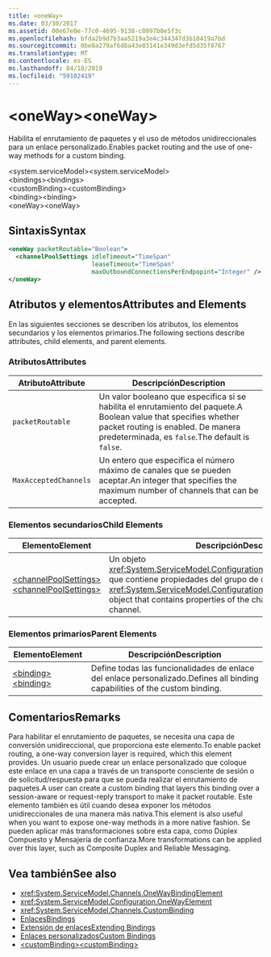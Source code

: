 ```yaml
---
title: <oneWay>
ms.date: 03/30/2017
ms.assetid: 00e67e0e-77c0-4695-9138-c0997b0e5f3c
ms.openlocfilehash: bfda2b9d7b3aa5219a3e4c344347d3b10419a7bd
ms.sourcegitcommit: 0be8a279af6d8a43e03141e349d3efd5d35f8767
ms.translationtype: MT
ms.contentlocale: es-ES
ms.lasthandoff: 04/18/2019
ms.locfileid: "59102419"
---
```

# <a name="oneway"></a><span data-ttu-id="d71f0-101">\<oneWay></span><span class="sxs-lookup"><span data-stu-id="d71f0-101">\<oneWay></span></span>
<span data-ttu-id="d71f0-102">Habilita el enrutamiento de paquetes y el uso de métodos unidireccionales para un enlace personalizado.</span><span class="sxs-lookup"><span data-stu-id="d71f0-102">Enables packet routing and the use of one-way methods for a custom binding.</span></span>  
  
 <span data-ttu-id="d71f0-103">\<system.serviceModel></span><span class="sxs-lookup"><span data-stu-id="d71f0-103">\<system.serviceModel></span></span>  
<span data-ttu-id="d71f0-104">\<bindings></span><span class="sxs-lookup"><span data-stu-id="d71f0-104">\<bindings></span></span>  
<span data-ttu-id="d71f0-105">\<customBinding></span><span class="sxs-lookup"><span data-stu-id="d71f0-105">\<customBinding></span></span>  
<span data-ttu-id="d71f0-106">\<binding></span><span class="sxs-lookup"><span data-stu-id="d71f0-106">\<binding></span></span>  
<span data-ttu-id="d71f0-107">\<oneWay></span><span class="sxs-lookup"><span data-stu-id="d71f0-107">\<oneWay></span></span>  
  
## <a name="syntax"></a><span data-ttu-id="d71f0-108">Sintaxis</span><span class="sxs-lookup"><span data-stu-id="d71f0-108">Syntax</span></span>  
  
```xml  
<oneWay packetRoutable="Boolean">
  <channelPoolSettings idleTimeout="TimeSpan"
                       leaseTimeout="TimeSpan"
                       maxOutboundConnectionsPerEndpopint="Integer" />
</oneWay>
```  
  
## <a name="attributes-and-elements"></a><span data-ttu-id="d71f0-109">Atributos y elementos</span><span class="sxs-lookup"><span data-stu-id="d71f0-109">Attributes and Elements</span></span>  
 <span data-ttu-id="d71f0-110">En las siguientes secciones se describen los atributos, los elementos secundarios y los elementos primarios.</span><span class="sxs-lookup"><span data-stu-id="d71f0-110">The following sections describe attributes, child elements, and parent elements.</span></span>  
  
### <a name="attributes"></a><span data-ttu-id="d71f0-111">Atributos</span><span class="sxs-lookup"><span data-stu-id="d71f0-111">Attributes</span></span>  
  
|<span data-ttu-id="d71f0-112">Atributo</span><span class="sxs-lookup"><span data-stu-id="d71f0-112">Attribute</span></span>|<span data-ttu-id="d71f0-113">Descripción</span><span class="sxs-lookup"><span data-stu-id="d71f0-113">Description</span></span>|  
|---------------|-----------------|  
|`packetRoutable`|<span data-ttu-id="d71f0-114">Un valor booleano que especifica si se habilita el enrutamiento del paquete.</span><span class="sxs-lookup"><span data-stu-id="d71f0-114">A Boolean value that specifies whether packet routing is enabled.</span></span> <span data-ttu-id="d71f0-115">De manera predeterminada, es `false`.</span><span class="sxs-lookup"><span data-stu-id="d71f0-115">The default is `false`.</span></span>|  
|`MaxAcceptedChannels`|<span data-ttu-id="d71f0-116">Un entero que especifica el número máximo de canales que se pueden aceptar.</span><span class="sxs-lookup"><span data-stu-id="d71f0-116">An integer that specifies the maximum number of channels that can be accepted.</span></span>|  
  
### <a name="child-elements"></a><span data-ttu-id="d71f0-117">Elementos secundarios</span><span class="sxs-lookup"><span data-stu-id="d71f0-117">Child Elements</span></span>  
  
|<span data-ttu-id="d71f0-118">Elemento</span><span class="sxs-lookup"><span data-stu-id="d71f0-118">Element</span></span>|<span data-ttu-id="d71f0-119">Descripción</span><span class="sxs-lookup"><span data-stu-id="d71f0-119">Description</span></span>|  
|-------------|-----------------|  
|[<span data-ttu-id="d71f0-120">\<channelPoolSettings></span><span class="sxs-lookup"><span data-stu-id="d71f0-120">\<channelPoolSettings></span></span>](../../../../../docs/framework/configure-apps/file-schema/wcf/channelpoolsettings.md)|<span data-ttu-id="d71f0-121">Un objeto <xref:System.ServiceModel.Configuration.ChannelPoolSettingsElement> que contiene propiedades del grupo de canales para el canal actual.</span><span class="sxs-lookup"><span data-stu-id="d71f0-121">A <xref:System.ServiceModel.Configuration.ChannelPoolSettingsElement> object that contains properties of the channel pool for the current channel.</span></span>|  
  
### <a name="parent-elements"></a><span data-ttu-id="d71f0-122">Elementos primarios</span><span class="sxs-lookup"><span data-stu-id="d71f0-122">Parent Elements</span></span>  
  
|<span data-ttu-id="d71f0-123">Elemento</span><span class="sxs-lookup"><span data-stu-id="d71f0-123">Element</span></span>|<span data-ttu-id="d71f0-124">Descripción</span><span class="sxs-lookup"><span data-stu-id="d71f0-124">Description</span></span>|  
|-------------|-----------------|  
|[<span data-ttu-id="d71f0-125">\<binding></span><span class="sxs-lookup"><span data-stu-id="d71f0-125">\<binding></span></span>](../../../../../docs/framework/misc/binding.md)|<span data-ttu-id="d71f0-126">Define todas las funcionalidades de enlace del enlace personalizado.</span><span class="sxs-lookup"><span data-stu-id="d71f0-126">Defines all binding capabilities of the custom binding.</span></span>|  
  
## <a name="remarks"></a><span data-ttu-id="d71f0-127">Comentarios</span><span class="sxs-lookup"><span data-stu-id="d71f0-127">Remarks</span></span>  
 <span data-ttu-id="d71f0-128">Para habilitar el enrutamiento de paquetes, se necesita una capa de conversión unidireccional, que proporciona este elemento.</span><span class="sxs-lookup"><span data-stu-id="d71f0-128">To enable packet routing, a one-way conversion layer is required, which this element provides.</span></span> <span data-ttu-id="d71f0-129">Un usuario puede crear un enlace personalizado que coloque este enlace en una capa a través de un transporte consciente de sesión o de solicitud/respuesta para que se pueda realizar el enrutamiento de paquetes.</span><span class="sxs-lookup"><span data-stu-id="d71f0-129">A user can create a custom binding that layers this binding over a session-aware or request-reply transport to make it packet routable.</span></span> <span data-ttu-id="d71f0-130">Este elemento también es útil cuando desea exponer los métodos unidireccionales de una manera más nativa.</span><span class="sxs-lookup"><span data-stu-id="d71f0-130">This element is also useful when you want to expose one-way methods in a more native fashion.</span></span> <span data-ttu-id="d71f0-131">Se pueden aplicar más transformaciones sobre esta capa, como Dúplex Compuesto y Mensajería de confianza.</span><span class="sxs-lookup"><span data-stu-id="d71f0-131">More transformations can be applied over this layer, such as Composite Duplex and Reliable Messaging.</span></span>  
  
## <a name="see-also"></a><span data-ttu-id="d71f0-132">Vea también</span><span class="sxs-lookup"><span data-stu-id="d71f0-132">See also</span></span>

- <xref:System.ServiceModel.Channels.OneWayBindingElement>
- <xref:System.ServiceModel.Configuration.OneWayElement>
- <xref:System.ServiceModel.Channels.CustomBinding>
- [<span data-ttu-id="d71f0-133">Enlaces</span><span class="sxs-lookup"><span data-stu-id="d71f0-133">Bindings</span></span>](../../../../../docs/framework/wcf/bindings.md)
- [<span data-ttu-id="d71f0-134">Extensión de enlaces</span><span class="sxs-lookup"><span data-stu-id="d71f0-134">Extending Bindings</span></span>](../../../../../docs/framework/wcf/extending/extending-bindings.md)
- [<span data-ttu-id="d71f0-135">Enlaces personalizados</span><span class="sxs-lookup"><span data-stu-id="d71f0-135">Custom Bindings</span></span>](../../../../../docs/framework/wcf/extending/custom-bindings.md)
- [<span data-ttu-id="d71f0-136">\<customBinding></span><span class="sxs-lookup"><span data-stu-id="d71f0-136">\<customBinding></span></span>](../../../../../docs/framework/configure-apps/file-schema/wcf/custombinding.md)
